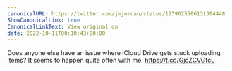 ```yaml
---
canonicalURL: https://twitter.com/jmjordan/status/1579625506131304448
ShowCanonicalLink: true
CanonicalLinkText: View original on
date: 2022-10-11T00:10:43+00:00
---
```

Does anyone else have an issue where iCloud Drive gets stuck uploading items? It seems to happen quite often with me. https://t.co/GjcZCVGfcL